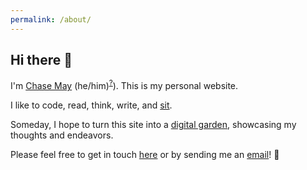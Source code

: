 ```yaml
---
permalink: /about/
---
```


## Hi there 👋

I'm [Chase May](https://github.com/clmay) (he/him)<sup>[?](https://pronouns.org/what-and-why)</sup>). This is my
personal website.

I like to code, read, think, write, and [sit](https://www.sotozen.com/eng/practice/zazen/advice/fukanzanzeng.html).

Someday, I hope to turn this site into a [digital garden](https://github.com/MaggieAppleton/digital-gardeners),
showcasing my thoughts and endeavors.

Please feel free to get in touch [here](https://github.com/clmay/clmay/discussions/categories/say-hello) or by sending
me an [email](mailto:hello@clm.dev)! 🙏
